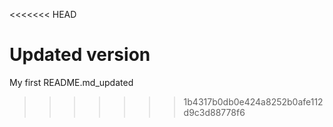 <<<<<<< HEAD

Updated version
=======
My first README.md_updated
>>>>>>> 1b4317b0db0e424a8252b0afe112d9c3d88778f6
